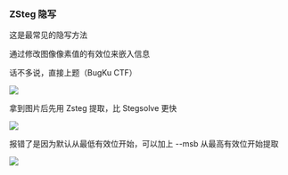 ### ZSteg 隐写

这是最常见的隐写方法

通过修改图像像素值的有效位来嵌入信息

话不多说，直接上题（BugKu CTF）

![](https://pic1.imgdb.cn/item/67717c51d0e0a243d4ec3890.jpg)

拿到图片后先用 Zsteg 提取，比 Stegsolve 更快

![](https://pic1.imgdb.cn/item/67717d24d0e0a243d4ec389d.jpg)

报错了是因为默认从最低有效位开始，可以加上 --msb 从最高有效位开始提取

![](https://pic1.imgdb.cn/item/67717d73d0e0a243d4ec38a1.jpg)
